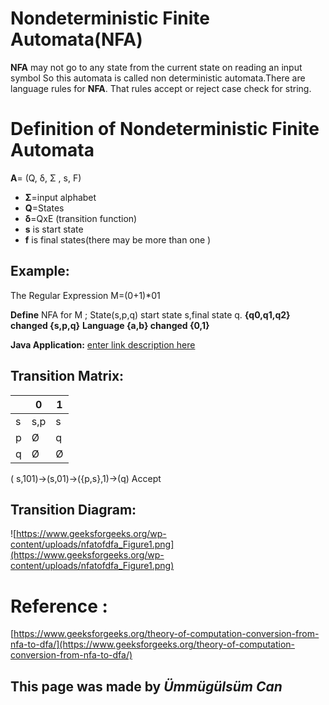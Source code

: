 ﻿# Nondeterministic Finite Automata(NFA)

   
 **NFA** may not go to any state from the current state on reading an input symbol
So this automata is called non deterministic automata.There are language rules for **NFA**.
That rules accept or reject case check for string.


# **Definition of Nondeterministic Finite Automata**

   **A**= (Q, δ, Σ , s, F)
   
 - **Σ**=input alphabet
 - **Q**=States
 - **δ**=QxE (transition function)
 - **s** is start state
 - **f** is final states(there may be more than one )



## Example:


 The Regular Expression    M=(0+1)*01
 
 
**Define** NFA for M ;
State(s,p,q)
start state s,final state q.
 **{q0,q1,q2}  changed {s,p,q}**
 **Language {a,b}  changed {0,1}**

 **Java Application:** [enter link description here](https://ummugulsumcan.github.io/Automata/fa/ummugulsum_nfa.jar)

## Transition  Matrix:

|                |0                         |1                        |
|----------------|-------------------------------|-----------------------------|
|s|s,p         |s           |
|p          |Ø         |q           |
|q          |Ø  |Ø|



( s,101)->(s,01)->({p,s},1)->(q)  Accept


## Transition  Diagram:


![https://www.geeksforgeeks.org/wp-content/uploads/nfatofdfa_Figure1.png](https://www.geeksforgeeks.org/wp-content/uploads/nfatofdfa_Figure1.png)



# Reference  :
[https://www.geeksforgeeks.org/theory-of-computation-conversion-from-nfa-to-dfa/](https://www.geeksforgeeks.org/theory-of-computation-conversion-from-nfa-to-dfa/)

## This page was made by *Ümmügülsüm Can*